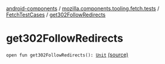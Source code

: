 [android-components](../../index.md) / [mozilla.components.tooling.fetch.tests](../index.md) / [FetchTestCases](index.md) / [get302FollowRedirects](./get302-follow-redirects.md)

# get302FollowRedirects

`open fun get302FollowRedirects(): `[`Unit`](https://kotlinlang.org/api/latest/jvm/stdlib/kotlin/-unit/index.html) [(source)](https://github.com/mozilla-mobile/android-components/blob/master/components/tooling/fetch-tests/src/main/java/mozilla/components/tooling/fetch/tests/FetchTestCases.kt#L214)
